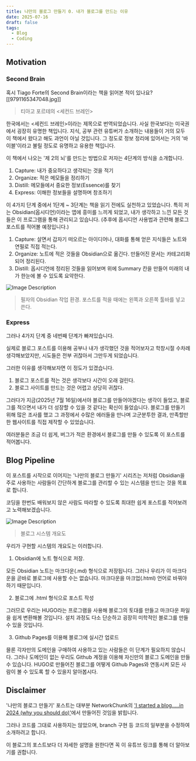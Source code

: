 ```yaml
---
title: 나만의 블로그 만들기 0. 내가 블로그를 만드는 이유
date: 2025-07-16
draft: false
tags:
  - Blog
  - Coding
---
```

## Motivation

### Second Brain

혹시 Tiago Forte의 Second Brain이라는 책을 읽어본 적이 있나요?
[[9791165347048.jpg]]
>티아고 포르테의 <세컨드 브레인>

한국에서는 <세컨드 브레인>이라는 제목으로 번역되었습니다. 사실 한국보다는 미국권에서 굉장히 유명한 책입니다. 지식, 공부 관련 유튜버가 소개하는 내용들이 거의 모두 이 책에서 왔다고 해도 과언이 아닐 것입니다. 그 정도로 정보 정리에 있어서는 거의 '바이블'이라고 불릴 정도로 유명하고 유용한 책입니다.

이 책에서 나오는 '제 2의 뇌'를 만드는 방법으로 저자는 4단계의 방식을 소개합니다.

1. Capture: 내가 중요하다고 생각되는 것을 적기
2. Organize: 적은 메모들을 정리하기
3. Distill: 메모들에서 중요한 정보(Essence)를 찾기
4. Express: 이해한 정보들을 설명하며 창조하기

이 4가지 단계 중에서 1단계 ~ 3단계는 책을 읽기 전에도 실천하고 있었습니다. 특히 저는 Obsidian(옵시디언)이라는 앱에 흥미를 느끼게 되었고, 내가 생각하고 느낀 모든 것들은 이 프로그램을 통해 관리되고 있습니다. (추후에 옵시디언 사용법과 관련해 블로그 포스트를 적어볼 예정입니다.)

1. Capture: 살면서 갑자기 떠오르는 아이디어나, 대화를 통해 얻은 지식들은 노트와 연필로 직접 적는다. 
2. Organize: 노트에 적은 것들을 Obsidian으로 옮긴다. 만들어진 문서는 카테고리화 되어 정리된다.
3. Distill: 옵시디언에 정리된 것들을 읽어보며 위에 Summary 칸을 만들어 미래의 내가 한눈에 볼 수 있도록 요약한다.

![Image Description](/images/CleanShot%202025-07-16%20at%2022.10.40@2x.png)
>필자의 Obsidian 작업 환경. 포스트를 적을 때에는 왼쪽과 오른쪽 툴바를 넣고 쓴다.


### Express

그러나 4가지 단계 중 네번째 단계가 빠져있습니다.

실제로 블로그 포스트를 이용해 공부나 내가 생각했던 것을 적어보자고 학창시절 수차례 생각해보았지만, 시도들은 전부 귀찮아서 그만두게 되었습니다.

그러한 이유를 생각해보자면 이 정도가 있겠습니다.

1. 블로그 포스트를 적는 것은 생각보다 시간이 오래 걸린다.
2. 블로그 사이트를 만드는 것은 어렵고 상당히 귀찮다.

그러다가 지금(2025년 7월 16일)에서야 블로그를 만들어야겠다는 생각이 들었고, 블로그를 적으면서 내가 더 성장할 수 있을 것 같다는 확신이 들었습니다. 블로그를 만들기 위해 많은 조사를 했고 그 과정에서 수많은 에러들을 만나며 고군분투한 결과, 만족할만한 웹사이트를 직접 제작할 수 있었습니다.

여러분들은 조금 더 쉽게, 버그가 적은 환경에서 블로그를 만들 수 있도록 이 포스트를 적어봅니다.

## Blog Pipeline

이 포스트를 시작으로 이어지는 '나만의 블로그 만들기' 시리즈는 저처럼 Obsidian을 주로 사용하는 사람들이 간단하게 블로그를 관리할 수 있는 시스템을 만드는 것을 목표로 합니다.

코딩을 한번도 배워보지 않은 사람도 따라할 수 있도록 최대한 쉽게 포스트를 적어보려고 노력해보겠습니다.

![Image Description](/images/Pasted%20image%2020250716145644.png)
>블로그 시스템 개요도

우리가 구현할 시스템의 개요도는 이러합니다.

1. Obsidian에 노트 형식으로 저장. 

모든 Obsidian 노트는 마크다운(.md) 형식으로 저장됩니다. 그러나 우리가 이 마크다운을 곧바로 블로그에 사용할 수는 없습니다. 마크다운을 마크업(.html) 언어로 바꿔야하기 때문입니다.

2. 블로그에 .html 형식으로 포스트 작성

그러므로 우리는 HUGO라는 프로그램을 사용해 블로그의 토대를 만들고 마크다운 파일을 쉽게 변환해볼 것입니다. 설치 과정도 다소 단순하고 굉장히 미학적인 블로그를 만들 수 있을 것입니다.

3. Github Pages를 이용해 블로그에 실시간 업로드

믈론 각자만의 도메인을 구매하여 사용하고 있는 사람들은 이 단계가 필요하지 않습니다. 그러나 도메인이 없는 우리도 Github 계정을 이용해 자신만의 블로그 도메인을 만들 수 있습니다. HUGO로 만들어진 블로그를 어떻게 Github Pages와 연동시켜 모든 사람이 볼 수 있도록 할 수 있을지 알아봅시다.

## Disclaimer

'나만의 블로그 만들기' 포스트는 대부분 NetworkChunk의 ['I started a blog.....in 2024 (why you should do)'](https://youtu.be/dnE7c0ELEH8?si=ttcK3pt7a943LC0K)에서 만들어진 것임을 밝힙니다.

그러나 코드를 그대로 사용하지는 않았으며, branch 구현 등 코드의 일부분을 수정하여 소개하려고 합니다.

이 블로그의 포스트보다 더 자세한 설명을 원한다면 꼭 이 유튜브 링크를 통해 더 알아보기를 권합니다.